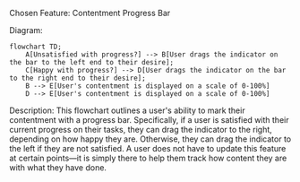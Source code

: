 Chosen Feature: Contentment Progress Bar

Diagram:
```mermaid
flowchart TD;
    A[Unsatisfied with progress?] --> B[User drags the indicator on the bar to the left end to their desire];
    C[Happy with progress?] --> D[User drags the indicator on the bar to the right end to their desire];
    B --> E[User's contentment is displayed on a scale of 0-100%]
    D --> E[User's contentment is displayed on a scale of 0-100%]
```

Description:
This flowchart outlines a user's ability to mark their contentment with a progress bar. Specifically, if a user is satisfied with their current progress on their tasks, they can drag the indicator to the right, depending on how happy they are. Otherwise, they can drag the indicator to the left if they are not satisfied. A user does not have to update this feature at certain points—it is simply there to help them track how content they are with what they have done.
